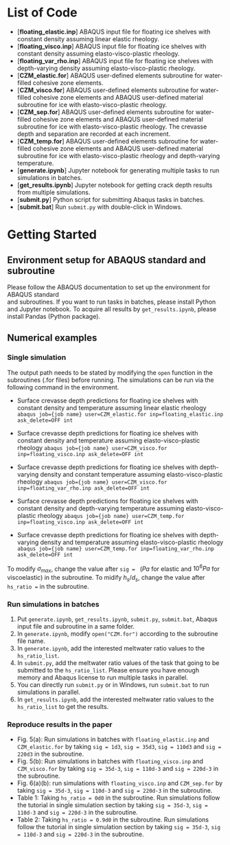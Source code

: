 # List of Code
- [**floating\_elastic.inp**] ABAQUS input file for floating ice shelves with constant density assuming linear elastic rheology.
- [**floating\_visco.inp**] ABAQUS input file for floating ice shelves with constant density assuming elasto-visco-plastic rheology.
- [**floating\_var\_rho.inp**] ABAQUS input file for floating ice shelves with depth-varying density assuming elasto-visco-plastic rheology.
- [**CZM\_elastic.for**] ABAQUS user-defined elements subroutine for water-filled cohesive zone elements.
- [**CZM\_visco.for**] ABAQUS user-defined elements subroutine for water-filled cohesive zone elements and ABAQUS user-defined material subroutine for ice with elasto-visco-plastic rheology.
- [**CZM\_sep.for**] ABAQUS user-defined elements subroutine for water-filled cohesive zone elements and ABAQUS user-defined material subroutine for ice with elasto-visco-plastic rheology. The crevasse depth and separation are recorded at each increment.
- [**CZM\_temp.for**] ABAQUS user-defined elements subroutine for water-filled cohesive zone elements and ABAQUS user-defined material subroutine for ice with elasto-visco-plastic rheology and depth-varying temperature.
-  [**generate.ipynb**] Jupyter notebook for generating multiple tasks to run simulations in batches.
- [**get_results.ipynb**] Jupyter notebook for getting crack depth results from multiple simulations.
- [**submit.py**] Python script for submitting Abaqus tasks in batches.
- [**submit.bat**] Run `submit.py` with double-click in Windows.

# Getting Started
## Environment setup for ABAQUS standard and subroutine
Please follow the ABAQUS documentation to set up the environment for ABAQUS standard  
and subroutines. If you want to run tasks in batches, please install Python and Jupyter notebook. To acquire all results by `get_results.ipynb`, please install Pandas (Python package).

## Numerical examples
### Single simulation
The output path needs to be stated by modifying the `open` function in the subroutines (.for files) before running. The simulations can be run via the following command in the environment.

- Surface crevasse depth predictions for floating ice shelves with constant density and temperature assuming linear elastic rheology
`abaqus job={job name} user=CZM_elastic.for inp=floating_elastic.inp ask_delete=OFF int` 

- Surface crevasse depth predictions for floating ice shelves with constant density and temperature assuming elasto-visco-plastic rheology
`abaqus job={job name} user=CZM_visco.for inp=floating_visco.inp ask_delete=OFF int `

- Surface crevasse depth predictions for floating ice shelves with depth-varying density and constant temperature assuming elasto-visco-plastic rheology
`abaqus job={job name} user=CZM_visco.for inp=floating_var_rho.inp ask_delete=OFF int `

- Surface crevasse depth predictions for floating ice shelves with constant density and depth-varying temperature assuming elasto-visco-plastic rheology
`abaqus job={job name} user=CZM_temp.for inp=floating_visco.inp ask_delete=OFF int `

- Surface crevasse depth predictions for floating ice shelves with depth-varying density and temperature assuming elasto-visco-plastic rheology
`abaqus job={job name} user=CZM_temp.for inp=floating_var_rho.inp ask_delete=OFF int `

To modify $\sigma_{max}$, change the value after `sig = ` ($Pa$ for elastic and $10^6 Pa$ for viscoelastic) in the subroutine. To midify $h_s/d_s$, change the value after `hs_ratio =` in the subroutine.
### Run simulations in batches

 1. Put `generate.ipynb`, `get_results.ipynb`, `submit.py`, `submit.bat`, Abaqus input file and subroutine in a same folder.
 2. In `generate.ipynb`, modify `open("CZM.for")` according to the subroutine file name.
 3. In `generate.ipynb`, add the interested meltwater ratio values to the `hs_ratio_list`.
 4. In `submit.py`, add the meltwater ratio values of the task that going to be submitted to the `hs_ratio_list`. Please ensure you have enough memory and Abaqus license to run multiple tasks in parallel.
 5. You can directly run `submit.py` or in Windows, run `submit.bat` to run simulations in parallel.
 6. In `get_results.ipynb`, add the interested meltwater ratio values to the `hs_ratio_list` to get the results.
 
 ### Reproduce results in the paper
 - Fig. 5(a): Run simulations in batches with `floating_elastic.inp` and `CZM_elastic.for` by taking `sig = 1d3`, `sig = 35d3`, `sig = 110d3` and `sig = 220d3` in the subroutine.
 - Fig. 5(b): Run simulations in batches with `floating_visco.inp` and `CZM_visco.for` by taking `sig = 35d-3`, `sig = 110d-3` and `sig = 220d-3` in the subroutine.
 - Fig. 6(a)(b): run simulations with `floating_visco.inp` and `CZM_sep.for` by taking `sig = 35d-3`, `sig = 110d-3` and `sig = 220d-3` in the subroutine.
 - Table 1: Taking `hs_ratio = 0d0` in the subroutine. Run simulations follow the tutorial in single simulation section by  taking `sig = 35d-3`, `sig = 110d-3` and `sig = 220d-3` in the subroutine.
 - Table 2: Taking `hs_ratio = 0.9d0` in the subroutine. Run simulations follow the tutorial in single simulation section by  taking `sig = 35d-3`, `sig = 110d-3` and `sig = 220d-3` in the subroutine.

